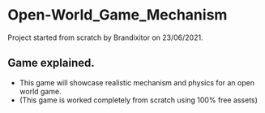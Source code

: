 # Open-World_Game_Mechanism
Project started from scratch by Brandixitor on 23/06/2021.


## Game explained.
- This game will showcase realistic mechanism and physics for an open world game.
- (This game is worked completely from scratch using 100% free assets)


